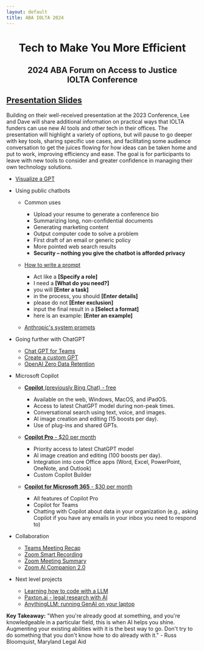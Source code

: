 ```yaml
---
layout: default
title: ABA IOLTA 2024
---
```


<h1 align="center">Tech to Make You More Efficient</h1>

<h2 align="center">2024 ABA Forum on Access to Justice <br />
IOLTA Conference</h2>

## [Presentation Slides](files/2024_IOLTA_Conference_Tech_to_make_you_more_efficient.pdf)

Building on their well-received presentation at the 2023 Conference, Lee and Dave will share additional information on practical ways that IOLTA funders can use new AI tools and other tech in their offices. The presentation will highlight a variety of options, but will pause to go deeper with key tools, sharing specific use cases, and facilitating some audience conversation to get the juices flowing for how ideas can be taken home and put to work, improving efficiency and ease. The goal is for participants to leave with new tools to consider and greater confidence in managing their own technology solutions.

- [Visualize a GPT](https://poloclub.github.io/transformer-explainer/)

- Using public chatbots
  - Common uses
    - Upload your resume to generate a conference bio
    - Summarizing long, non-confidential documents
    - Generating marketing content
    - Output computer code to solve a problem
    - First draft of an email or generic policy
    - More pointed web search results
    - **Security – nothing you give the chatbot is afforded privacy**

  - [How to write a prompt](https://mitenmit.github.io/gpt/)
    - Act like a **[Specify a role]**
    - I need a **[What do you need?]**
    - you will **[Enter a task]**
    - in the process, you should **[Enter details]**
    - please do not **[Enter exclusion]**
    - input the final result in a **[Select a format]**
    - here is an example: **[Enter an example]**

  - [Anthropic's system prompts](https://docs.anthropic.com/en/release-notes/system-prompts)

- Going further with ChatGPT
  - [Chat GPT for Teams](https://openai.com/chatgpt/team/)
  - [Create a custom GPT](https://help.openai.com/en/articles/8554397-creating-a-gpt)
  - [OpenAI Zero Data Retention](https://community.openai.com/t/zero-data-retention-information/702540)

- Microsoft Copilot
  - [**Copilot** (previously Bing Chat) - free](https://copilot.microsoft.com/)
    - Available on the web, Windows, MacOS, and iPadOS.
    - Access to latest ChatGPT model during non-peak times.
    - Conversational search using text, voice, and images.
    - AI image creation and editing (15 boosts per day).
    - Use of plug-ins and shared GPTs.

  - [**Copilot Pro** - $20 per month](https://www.microsoft.com/en-us/store/b/copilotpro)
    - Priority access to latest ChatGPT model
    - AI image creation and editing (100 boosts per day).
    - Integration into core Office apps (Word, Excel, PowerPoint, OneNote, and Outlook)
    - Custom Copilot Builder

  - [**Copilot for Microsoft 365** - $30 per month](https://www.microsoft.com/en-us/microsoft-365/business/copilot-for-microsoft-365)
    - All features of Copilot Pro
    - Copilot for Teams
    - Chatting with Copilot about data in your organization (e.g., asking Copilot if you have any emails in your inbox you need to respond to)

- Collaboration
  - [Teams Meeting Recap](https://support.microsoft.com/en-us/office/meeting-recap-in-microsoft-teams-c2e3a0fe-504f-4b2c-bf85-504938f110ef)
  - [Zoom Smart Recording](https://support.zoom.com/hc/en/article?id=zm_kb&sysparm_article=KB0061101)
  - [Zoom Meeting Summary](https://support.zoom.com/hc/en/article?id=zm_kb&sysparm_article=KB0058013)
  - [Zoom AI Companion 2.0](https://news.zoom.us/ai-companion-2-0-launch/)

- Next level projects
  - [Learning how to code with a LLM](https://towardsdatascience.com/how-would-i-learn-to-code-with-chatgpt-if-i-had-to-start-again-12f2f36e4383)
  - [Paxton.ai - legal research with AI](https://www.paxton.ai/)
  - [AnythingLLM: running GenAI on your laptop](https://anythingllm.com/download)

**Key Takeaway:** "When you're already good at something, and you're knowledgeable in a particular field, this is when AI helps you shine. Augmenting your existing abilities with it is the best way to go. Don't try to do something that you don't know how to do already with it." - Russ Bloomquist, Maryland Legal Aid
